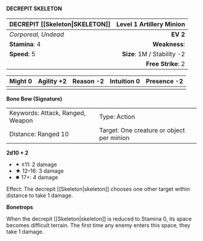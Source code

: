 #### DECREPIT SKELETON

| DECREPIT [[Skeleton\|SKELETON]] | **Level 1 Artillery Minion** |
| :------------------------------ | ---------------------------: |
| *Corporeal, Undead*             |                     **EV 2** |
| **Stamina**: 4                  |                **Weakness**: |
| **Speed**: 5                    |  **Size**: 1M / Stability -2 |
|                                 |           **Free Strike**: 2 |

| **Might** 0 | **Agility** +2 | **Reason** -2 | **Intuition** 0 | **Presence** -2 |
| ----------- | -------------- | ------------- | --------------- | --------------- |
|             |                |               |                 |                 |

**Bone Bow (Signature)**

|                                  |                                           |
| :------------------------------- | :---------------------------------------- |
| Keywords: Attack, Ranged, Weapon | Type: Action                              |
| Distance: Ranged 10              | Target: One creature or object per minion |

**2d10 + 2**

- ✦ ≤11: 2 damage
- ★ 12–16: 3 damage
- ✸ 17+: 4 damage

Effect: The decrepit [[Skeleton|skeleton]] chooses one other target within distance to take 1 damage.

**Bonetrops**

When the decrepit [[Skeleton|skeleton]] is reduced to Stamina 0, its space becomes difficult terrain. The first time any enemy enters this space, they take 1 damage.
